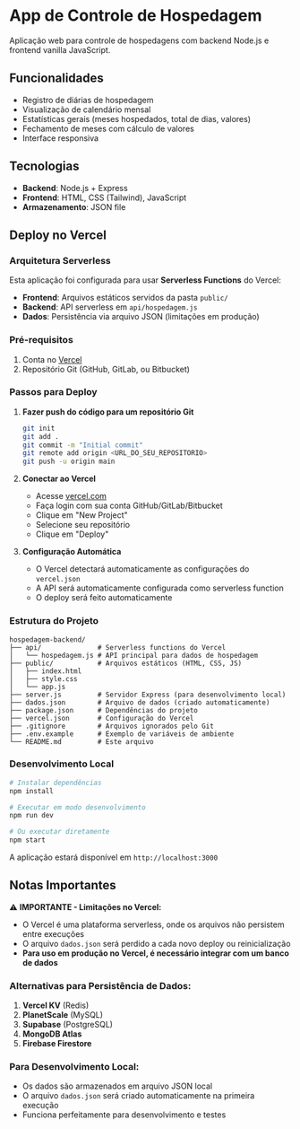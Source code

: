# App de Controle de Hospedagem

Aplicação web para controle de hospedagens com backend Node.js e frontend vanilla JavaScript.

## Funcionalidades

- Registro de diárias de hospedagem
- Visualização de calendário mensal
- Estatísticas gerais (meses hospedados, total de dias, valores)
- Fechamento de meses com cálculo de valores
- Interface responsiva

## Tecnologias

- **Backend**: Node.js + Express
- **Frontend**: HTML, CSS (Tailwind), JavaScript
- **Armazenamento**: JSON file

## Deploy no Vercel

### Arquitetura Serverless

Esta aplicação foi configurada para usar **Serverless Functions** do Vercel:

- **Frontend**: Arquivos estáticos servidos da pasta `public/`
- **Backend**: API serverless em `api/hospedagem.js`
- **Dados**: Persistência via arquivo JSON (limitações em produção)

### Pré-requisitos

1. Conta no [Vercel](https://vercel.com)
2. Repositório Git (GitHub, GitLab, ou Bitbucket)

### Passos para Deploy

1. **Fazer push do código para um repositório Git**
   ```bash
   git init
   git add .
   git commit -m "Initial commit"
   git remote add origin <URL_DO_SEU_REPOSITORIO>
   git push -u origin main
   ```

2. **Conectar ao Vercel**
   - Acesse [vercel.com](https://vercel.com)
   - Faça login com sua conta GitHub/GitLab/Bitbucket
   - Clique em "New Project"
   - Selecione seu repositório
   - Clique em "Deploy"

3. **Configuração Automática**
   - O Vercel detectará automaticamente as configurações do `vercel.json`
   - A API será automaticamente configurada como serverless function
   - O deploy será feito automaticamente

### Estrutura do Projeto

```
hospedagem-backend/
├── api/              # Serverless functions do Vercel
│   └── hospedagem.js # API principal para dados de hospedagem
├── public/           # Arquivos estáticos (HTML, CSS, JS)
│   ├── index.html
│   ├── style.css
│   └── app.js
├── server.js         # Servidor Express (para desenvolvimento local)
├── dados.json        # Arquivo de dados (criado automaticamente)
├── package.json      # Dependências do projeto
├── vercel.json       # Configuração do Vercel
├── .gitignore        # Arquivos ignorados pelo Git
├── .env.example      # Exemplo de variáveis de ambiente
└── README.md         # Este arquivo
```

### Desenvolvimento Local

```bash
# Instalar dependências
npm install

# Executar em modo desenvolvimento
npm run dev

# Ou executar diretamente
npm start
```

A aplicação estará disponível em `http://localhost:3000`

## Notas Importantes

⚠️ **IMPORTANTE - Limitações no Vercel:**
- O Vercel é uma plataforma serverless, onde os arquivos não persistem entre execuções
- O arquivo `dados.json` será perdido a cada novo deploy ou reinicialização
- **Para uso em produção no Vercel, é necessário integrar com um banco de dados**

### Alternativas para Persistência de Dados:

1. **Vercel KV** (Redis)
2. **PlanetScale** (MySQL)
3. **Supabase** (PostgreSQL)
4. **MongoDB Atlas**
5. **Firebase Firestore**

### Para Desenvolvimento Local:
- Os dados são armazenados em arquivo JSON local
- O arquivo `dados.json` será criado automaticamente na primeira execução
- Funciona perfeitamente para desenvolvimento e testes